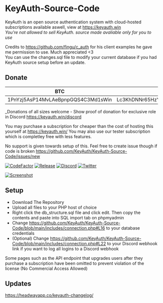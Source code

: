 # KeyAuth-Source-Code
KeyAuth is an open source authentication system with cloud-hosted subscriptions available aswell, view at https://keyauth.win
<br>
*You're not allowed to sell KeyAuth. source made avaliable only for you to use*

Credits to https://github.com/fingu/c_auth for his client examples he gave me permission to use. Much appreciated <3
<br>
You can use the changes.sql file to modify your current database if you had KeyAuth source setup before an update.
## Donate ##
|BTC|ETH|LTC|
|---|---|---|
|1PnYzj5AsP14MvLAeBpnpGQS4C3Md1sWin|Lc3KhDNNr65HzYGzQajfYCprJRLaGkKiHz|0xC4ED0251eC83Ab95cd634D0aaAE79942720A1F4d|

_Donations of all sizes welcome - Show proof of donation for exclusive role in Discord https://keyauth.win/discord

You may purchase a subscription for cheaper than the cost of hosting this yourself at https://keyauth.win/
You may also use our tester subscription which is completley free with less features.

No support is given towards setup of this. Feel free to create issue though if code is broken https://github.com/KeyAuth/KeyAuth-Source-Code/issues/new

[![CodeFactor](https://img.shields.io/codefactor/grade/github/KeyAuth/KeyAuth-Source-Code?label=CodeFactor&cacheSeconds=3600)](https://www.codefactor.io/repository/github/KeyAuth/KeyAuth-Source-Code)
[![Release](https://img.shields.io/github/v/release/KeyAuth/KeyAuth-Source-Code?label=Release&color=brightgreen&cacheSeconds=3600)](https://github.com/KeyAuth/KeyAuth-Source-Code/releases/latest)
[![Discord](https://img.shields.io/discord/824397012685291520?label=Discord&cacheSeconds=3600)](https://discord.gg/UNk3MphscB)
[![Twitter](https://img.shields.io/twitter/follow/KeyAuth?cacheSeconds=3600)](https://twitter.com/KeyAuth)

[![Screenshot](https://i.imgur.com/PceOYKw.png)](https://keyauth.win)

## Setup ##

- Download The Repository
- Upload all files to your PHP host of choice
- Right click the db_structure.sql file and click edit. Then copy the contents and paste into SQL import tab on phpmyadmin
- Change https://github.com/KeyAuth/KeyAuth-Source-Code/blob/main/includes/connection.php#L16 to your database credentials
- (Optional) Change https://github.com/KeyAuth/KeyAuth-Source-Code/blob/main/includes/connection.php#L22 to your Discord webhook link if you want to log all logins to a Discord webhook

Some pages such as the API endpoint that upgrades users after they purchase a subscription have been omitted to prevent violation of the license (No Commercial Access Allowed)

## Updates ##

https://headwayapp.co/keyauth-changelog/
